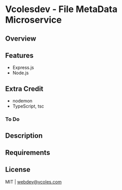# Vcolesdev - File MetaData Microservice

## Overview

## Features

- Express.js
- Node.js

## Extra Credit

- nodemon
- TypeScript, tsc

### To Do

## Description

## Requirements

## License

MIT | webdev@vcoles.com